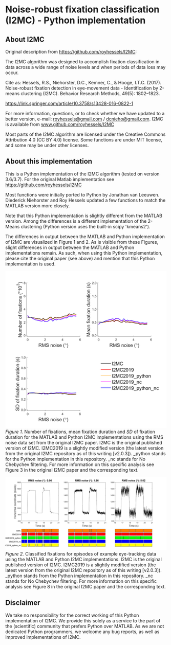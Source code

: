 # Noise-robust fixation classification (I2MC) - Python implementation

## About I2MC

Original description from https://github.com/royhessels/I2MC:

The I2MC algorithm was designed to accomplish fixation classification in data across a wide range of noise levels and when periods of data loss may occur.

Cite as:
Hessels, R.S., Niehorster, D.C., Kemner, C., & Hooge, I.T.C. (2017). Noise-robust fixation detection in eye-movement data - Identification by 2-means clustering (I2MC). Behavior Research Methods, 49(5): 1802–1823.

https://link.springer.com/article/10.3758/s13428-016-0822-1

For more information, questions, or to check whether we have updated to a better version, e-mail: royhessels@gmail.com / dcnieho@gmail.com. I2MC is available from www.github.com/royhessels/I2MC

Most parts of the I2MC algorithm are licensed under the Creative Commons Attribution 4.0 (CC BY 4.0) license. Some functions are under MIT license, and some may be under other licenses.


## About this implementation

This is a Python implementation of the I2MC algorithm (tested on version 3.6/3.7). For the original Matlab implementation see https://github.com/royhessels/I2MC

Most functions were initially ported to Python by Jonathan van Leeuwen. Diederick Niehorster and Roy Hessels updated a few functions to match the MATLAB version more closely.

Note that this Python implementation is slightly different from the MATLAB version. Among the differences is a different implementation of the 2-Means clustering (Python version uses the built-in scipy 'kmeans2').

The differences in output between the MATLAB and Python implementation of I2MC are visualized in Figure 1 and 2. As is visible from these Figures, slight differences in output between the MATLAB and Python implementations remain. As such, when using this Python implementation, please cite the original paper (see above) and mention that this Python implementation is used.


![](Figure1.png)
*Figure 1.* Number of fixations, mean fixation duration and *SD* of fixation duration for the MATLAB and Python I2MC implementations using the RMS noise data set from the original I2MC paper. I2MC is the original published version of I2MC. I2MC2019 is a slightly modified version (the latest version from the original I2MC repository as of this writing [v2.0.3]). _python stands for the Python implementation in this repository. _nc stands for No Chebychev filtering. For more information on this specific analysis see Figure 3 in the original I2MC paper and the corresponding text.


![](Figure2.png)
*Figure 2.* Classified fixations for episodes of example eye-tracking data using the MATLAB and Python I2MC implementations. I2MC is the original published version of I2MC. I2MC2019 is a slightly modified version (the latest version from the original I2MC repository as of this writing [v2.0.3]). _python stands from the Python implementation in this repository. _nc stands for No Chebychev filtering. For more information on this specific analysis see Figure 8 in the original I2MC paper and the corresponding text.


## Disclaimer

We take no responsibility for the correct working of this Python implementation of I2MC. We provide this solely as a service to the part of the (scientific) community that prefers Python over MATLAB. As we are not dedicated Python programmers, we welcome any bug reports, as well as improved implementations of I2MC.
